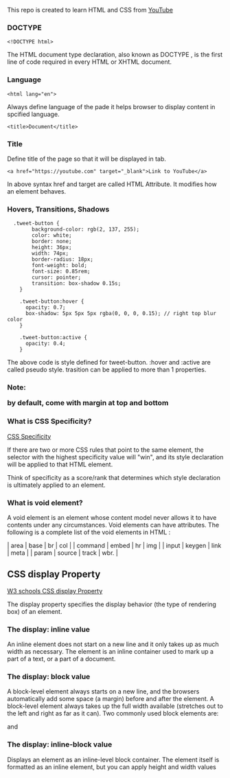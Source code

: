 This repo is created to learn HTML and CSS from [YouTube](https://www.youtube.com/watch?v=G3e-cpL7ofc)

### DOCTYPE

```
<!DOCTYPE html>
```

The HTML document type declaration, also known as DOCTYPE , is the first line of code required in every HTML or XHTML document.

### Language

```
<html lang="en">
```

Always define language of the pade it helps browser to display content in spcified language.

```
<title>Document</title>
```

### Title

Define title of the page so that it will be displayed in tab.

```
<a href="https://youtube.com" target="_blank">Link to YouTube</a>
```

In above syntax href and target are called HTML Attribute. It modifies how an element behaves.

### Hovers, Transitions, Shadows

```
  .tweet-button {
        background-color: rgb(2, 137, 255);
        color: white;
        border: none;
        height: 36px;
        width: 74px;
        border-radius: 18px;
        font-weight: bold;
        font-size: 0.85rem;
        cursor: pointer;
        transition: box-shadow 0.15s;
    }

    .tweet-button:hover {
      opacity: 0.7;
      box-shadow: 5px 5px 5px rgba(0, 0, 0, 0.15); // right top blur color
    }

    .tweet-button:active {
      opacity: 0.4;
    }
```

The above code is style defined for tweet-button. :hover and :active are called pseudo style. trasition can be applied to more than 1 properties.

### Note: <p> by default, come with margin at top and bottom

### What is CSS Specificity?

[CSS Specificity](https://www.w3schools.com/css/css_specificity.asp)

If there are two or more CSS rules that point to the same element, the selector with the highest specificity value will "win", and its style declaration will be applied to that HTML element.

Think of specificity as a score/rank that determines which style declaration is ultimately applied to an element.

### What is void element?

A void element is an element whose content model never allows it to have contents under any circumstances. Void elements can have attributes. The following is a complete list of the void elements in HTML :

| area | base | br | col |
| command | embed | hr | img |
| input | keygen | link | meta |
| param | source | track | wbr. |

## CSS display Property

[W3 schools CSS display Property](https://www.w3schools.com/cssref/pr_class_display.php)

The display property specifies the display behavior (the type of rendering box) of an element.

### The display: inline value

An inline element does not start on a new line and it only takes up as much width as necessary. The <span> element is an inline container used to mark up a part of a text, or a part of a document.

### The display: block value

A block-level element always starts on a new line, and the browsers automatically add some space (a margin) before and after the element. A block-level element always takes up the full width available (stretches out to the left and right as far as it can). Two commonly used block elements are: <p> and <div>

### The display: inline-block value

Displays an element as an inline-level block container. The element itself is formatted as an inline element, but you can apply height and width values
